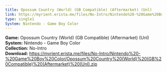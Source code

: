 ```yaml
---
title: Opossum Country (World) (GB Compatible) (Aftermarket) (Unl)
link: https://myrient.erista.me/files/No-Intro/Nintendo%20-%20Game%20Boy%20Color/Opossum%20Country%20(World)%20(GB%20Compatible)%20(Aftermarket)%20(Unl).zip
type: single1
System: Nintendo - Game Boy Color
---
```

<b>Game:</b> Opossum Country (World) (GB Compatible) (Aftermarket) (Unl)<br>
<b>System:</b> Nintendo - Game Boy Color<br>
<b>Collection:</b> No-Intro<br>
<b>Download:</b> https://myrient.erista.me/files/No-Intro/Nintendo%20-%20Game%20Boy%20Color/Opossum%20Country%20(World)%20(GB%20Compatible)%20(Aftermarket)%20(Unl).zip